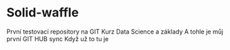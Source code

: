# Solid-waffle

První testovací repository na GIT
Kurz Data Science a základy 
A tohle je můj první GIT HUB sync
Když už to tu je